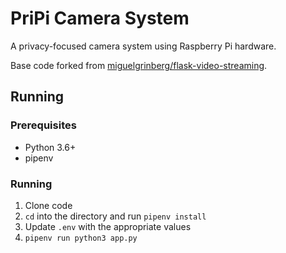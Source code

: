 # PriPi Camera System
A privacy-focused camera system using Raspberry Pi hardware.

Base code forked from [miguelgrinberg/flask-video-streaming](https://github.com/miguelgrinberg/flask-video-streaming).

## Running
### Prerequisites
- Python 3.6+
- pipenv
### Running
1. Clone code
1. `cd` into the directory and run `pipenv install`
1. Update `.env` with the appropriate values
1. `pipenv run python3 app.py`
